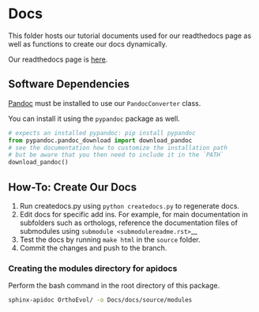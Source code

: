 # Docs
This folder hosts our tutorial documents used for our readthedocs page as well
as functions to create our docs dynamically.

Our readthedocs page is [here](http://orthoevolution.readthedocs.io/en/master/).

## Software Dependencies
[Pandoc](http://johnmacfarlane.net/pandoc/) must be installed to use our `PandocConverter` class.

You can install it using the `pypandoc` package as well.

```python
# expects an installed pypandoc: pip install pypandoc
from pypandoc.pandoc_download import download_pandoc
# see the documentation how to customize the installation path
# but be aware that you then need to include it in the `PATH`
download_pandoc()
```

## How-To: Create Our Docs
1. Run createdocs.py using `python createdocs.py` to regenerate docs.
2. Edit docs for specific add ins.
For example, for main documentation in subfolders such as orthologs, reference
the documentation files of submodules using `submodule <submodulereadme.rst>`__
3. Test the docs by running `make html` in the `source` folder.
4. Commit the changes and push to the branch.

### Creating the modules directory for apidocs
Perform the bash command in the root directory of this package.
```bash
sphinx-apidoc OrthoEvol/ -o Docs/docs/source/modules
```

